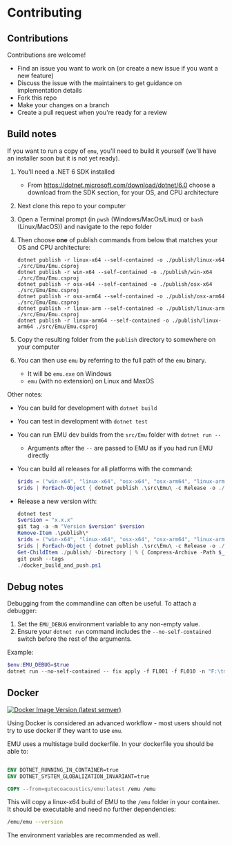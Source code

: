 # Contributing 

## Contributions

Contributions are welcome!

- Find an issue you want to work on (or create a new issue if you want a new feature)
- Discuss the issue with the maintainers to get guidance on implementation details
- Fork this repo
- Make your changes on a branch
- Create a pull request when you're ready for a review

## Build notes

If you want to run a copy of `emu`, you'll need to build it yourself (we'll have an installer soon but it is not yet ready).

1. You'll need a .NET 6 SDK installed
    - From <https://dotnet.microsoft.com/download/dotnet/6.0> choose a download from the SDK section, for your OS, and CPU architecture
2. Next clone this repo to your computer
3. Open a Terminal prompt (in `pwsh` (Windows/MacOs/Linux) or `bash` (Linux/MacOS)) and navigate to the repo folder
4. Then choose **one** of publish commands from below that matches your OS and CPU architecture:

    ```shell
    dotnet publish -r linux-x64 --self-contained -o ./publish/linux-x64 ./src/Emu/Emu.csproj
    dotnet publish -r win-x64 --self-contained -o ./publish/win-x64 ./src/Emu/Emu.csproj
    dotnet publish -r osx-x64 --self-contained -o ./publish/osx-x64 ./src/Emu/Emu.csproj
    dotnet publish -r osx-arm64 --self-contained -o ./publish/osx-arm64 ./src/Emu/Emu.csproj
    dotnet publish -r linux-arm --self-contained -o ./publish/linux-arm ./src/Emu/Emu.csproj
    dotnet publish -r linux-arm64 --self-contained -o ./publish/linux-arm64 ./src/Emu/Emu.csproj
    ```

5. Copy the resulting folder from the `publish` directory to somewhere on your computer
6. You can then use `emu` by referring to the full path of the `emu` binary.
    - It will be `emu.exe` on Windows
    - `emu` (with no extension) on Linux and MaxOS

Other notes:

-   You can build for development with `dotnet build`
-   You can test in development with `dotnet test`
-   You can run EMU dev builds from the `src/Emu` folder with `dotnet run -- `
    -   Arguments after the `--` are passed to EMU as if you had run EMU directly
-   You can build all releases for all platforms with the command:

    ```powershell
    $rids = ("win-x64", "linux-x64", "osx-x64", "osx-arm64", "linux-arm", "linux-arm64")
    $rids | ForEach-Object { dotnet publish .\src\Emu\ -c Release -o ./publish/$_ --self-contained -r $_  }
    ```

-   Release a new version with:

    ```powershell
    dotnet test
    $version = "x.x.x"
    git tag -a -m "Version $version" $version
    Remove-Item .\publish\*
    $rids = ("win-x64", "linux-x64", "osx-x64", "osx-arm64", "linux-arm", "linux-arm64")
    $rids | ForEach-Object { dotnet publish .\src\Emu\ -c Release -o ./publish/$_ --self-contained -r $_  }
    Get-ChildItem ./publish/ -Directory | % { Compress-Archive -Path $_/* -DestinationPath ("./publish/emu_${version}_$($_.Name).zip") }
    git push --tags
    ./docker_build_and_push.ps1
    ```

## Debug notes

Debugging from the commandline can often be useful. To attach a debugger:

1. Set the `EMU_DEBUG` environment variable to any non-empty value.
2. Ensure your `dotnet run` command includes the `--no-self-contained` switch before the rest of the arguments.

Example:

```powershell
$env:EMU_DEBUG=$true
dotnet run --no-self-contained -- fix apply -f FL001 -f FL010 -n "F:\tmp\fixes\*.flac"
```

## Docker

[![Docker Image Version (latest semver)](https://img.shields.io/docker/v/qutecoacoustics/emu)](https://hub.docker.com/repository/docker/qutecoacoustics/emu)

Using Docker is considered an advanced workflow - most users should not try to use docker if they want to use `emu`.

EMU uses a multistage build dockerfile. In your dockerfile you should be able to:

```dockerfile

ENV DOTNET_RUNNING_IN_CONTAINER=true
ENV DOTNET_SYSTEM_GLOBALIZATION_INVARIANT=true

COPY --from=qutecoacoustics/emu:latest /emu /emu

```

This will copy a linux-x64 build of EMU to the `/emu` folder in your container. It should be executable and need no further dependencies:

```bash
/emu/emu --version
```

The environment variables are recommended as well.